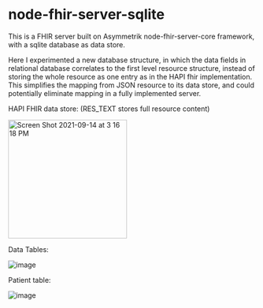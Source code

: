 # node-fhir-server-sqlite

This is a FHIR server built on Asymmetrik node-fhir-server-core framework, with a sqlite database as data store. 

Here I experimented a new database structure, in which the data fields in relational database correlates to the first level resource structure, instead of storing the whole resource as one entry as in the HAPI fhir implementation. This simplifies the mapping from JSON resource to its data store, and could potentially eliminate mapping in a fully implemented server. 

HAPI FHIR data store: (RES_TEXT stores full resource content)

<img width="241" alt="Screen Shot 2021-09-14 at 3 16 18 PM" src="https://user-images.githubusercontent.com/48110809/133320524-9165bc74-4c5d-4064-a1e2-65ccc6387103.png">


Data Tables:

![image](https://user-images.githubusercontent.com/48110809/133317302-d88f81a0-9baa-41e4-a2c7-636e028277ab.png)

Patient table: 

![image](https://user-images.githubusercontent.com/48110809/133317404-d0bec9c2-ff4b-43aa-92e9-a2d78f3399f9.png)

